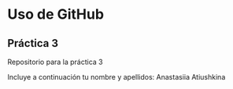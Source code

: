 # Uso de GitHub
## Práctica 3
Repositorio para la práctica 3

Incluye a continuación tu nombre y apellidos: Anastasiia Atiushkina
